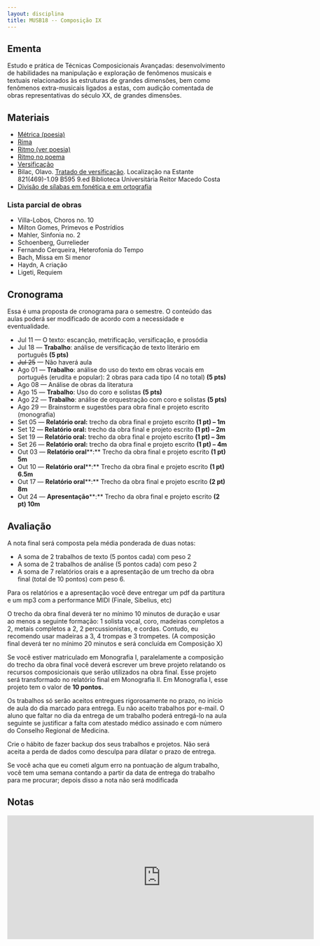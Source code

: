 ```yaml
---
layout: disciplina
title: MUSB18 -- Composição IX
---
```


## Ementa

Estudo e prática de Técnicas Composicionais Avançadas: desenvolvimento de habilidades na manipulação e exploração de fenômenos musicais e textuais relacionados às estruturas de grandes dimensões, bem como fenômenos extra-musicais ligados a estas, com audição comentada de obras representativas do século XX, de grandes dimensões.

## Materiais

  * [Métrica (poesia)](http://pt.wikipedia.org/wiki/Métrica_(poesia))
  * [Rima](http://pt.wikipedia.org/wiki/Rima)
  * [Ritmo (ver poesia)](http://pt.wikipedia.org/wiki/Ritmo)
  * [Ritmo no poema](http://pt.wikipedia.org/wiki/Ritmo_no_poema)
  * [Versificação](http://pt.wikipedia.org/wiki/Versificação)
  * Bilac, Olavo. [Tratado de versificação](http://genosmus.com/aulas/bilac-tratado.pdf). Localização na Estante 821(469)-1.09 B595 9.ed Biblioteca Universitária Reitor Macedo Costa
  * [Divisão de sílabas em fonética e em ortografia](http://www.academia.org.br/artigos/divisao-de-silabas-em-fonetica-e-em-ortografia)

### Lista parcial de obras

  * Villa-Lobos, Choros no. 10
  * Milton Gomes, Primevos e Postrídios
  * Mahler, Sinfonia no. 2
  * Schoenberg, Gurrelieder
  * Fernando Cerqueira, Heterofonia do Tempo
  * Bach, Missa em Si menor
  * Haydn, A criação
  * Ligeti, Requiem

## Cronograma

Essa é uma proposta de cronograma para o semestre. O conteúdo das aulas poderá ser modificado de acordo com a necessidade e eventualidade.

  * Jul 11 &#8212; O texto: escanção, metrificação, versificação, e prosódia
  * Jul 18 &#8212; **Trabalho**: análise de versificação de texto literário em português **(5 pts)**
  * <del>Jul 25</del> &#8212; Não haverá aula
  * Ago 01 &#8212; **Trabalho**: análise do uso do texto em obras vocais em português (erudita e popular): 2 obras para cada tipo (4 no total) **(5 pts)**
  * Ago 08 &#8212; Análise de obras da literatura
  * Ago 15 &#8212; **Trabalho**: Uso do coro e solistas **(5 pts)**
  * Ago 22 &#8212; **Trabalho**: análise de orquestração com coro e solistas **(5 pts)**
  * Ago 29 &#8212; Brainstorm e sugestões para obra final e projeto escrito (monografia)
  * Set 05 &#8212; **Relatório oral:** trecho da obra final e projeto escrito **(1 pt) &#8211; 1m**
  * Set 12 &#8212; **Relatório oral:** trecho da obra final e projeto escrito **(1 pt) &#8211; 2m**
  * Set 19 &#8212; **Relatório oral:** trecho da obra final e projeto escrito **(1 pt) &#8211; 3m**
  * Set 26 &#8212; **Relatório oral:** trecho da obra final e projeto escrito **(1 pt) &#8211; 4m**
  * Out 03 &#8212; **Relatório oral****:** Trecho da obra final e projeto escrito **(1 pt) 5m**
  * Out 10 &#8212; **Relatório oral****:** Trecho da obra final e projeto escrito **(1 pt) 6.5m**
  * Out 17 &#8212; **Relatório oral****:** Trecho da obra final e projeto escrito **(2 pt) 8m**
  * Out 24 &#8212; **Apresentação****:** Trecho da obra final e projeto escrito **(2 pt) 10m**

## Avaliação

A nota final será composta pela média ponderada de duas notas:

- A soma de 2 trabalhos de texto (5 pontos cada) com peso 2
- A soma de 2 trabalhos de análise (5 pontos cada) com peso 2
- A soma de 7 relatórios orais e a apresentação de um trecho da obra final (total de 10 pontos) com peso 6.
  
Para os relatórios e a apresentação você deve entregar um pdf da partitura e um mp3 com a performance MIDI (Finale, Sibelius, etc)

O trecho da obra final deverá ter no mínimo 10 minutos de duração e usar ao menos a seguinte formação: 1 solista vocal, coro, madeiras completos a 2, metais completos a 2, 2 percussionistas, e cordas. Contudo, eu recomendo usar madeiras a 3, 4 trompas e 3 trompetes. (A composição final deverá ter no mínimo 20 minutos e será concluída em Composição X)

Se você estiver matriculado em Monografia I, paralelamente a composição do trecho da obra final você deverá escrever um breve projeto relatando os recursos composicionais que serão utilizados na obra final. Esse projeto será transformado no relatório final em Monografia II. Em Monografia I, esse projeto tem o valor de **10 pontos.**

Os trabalhos só serão aceitos entregues rigorosamente no prazo, no início de aula do dia marcado para entrega. Eu não aceito trabalhos por e-mail. O aluno que faltar no dia da entrega de um trabalho poderá entregá-lo na aula seguinte se justificar a falta com atestado médico assinado e com número do Conselho Regional de Medicina.

Crie o hábito de fazer backup dos seus trabalhos e projetos. Não será aceita a perda de dados como desculpa para dilatar o prazo de entrega.

Se você acha que eu cometi algum erro na pontuação de algum trabalho, você tem uma semana contando a partir da data de entrega do trabalho para me procurar; depois disso a nota não será modificada

## Notas

<iframe width="700" height="282" frameborder="0" scrolling="no" src="https://onedrive.live.com/embed?resid=23939E5DC94ED773%21398&authkey=%21AHC01-cSuXdz53w&em=2&wdAllowInteractivity=False&Item='Sheet1'!A1%3AH12&wdHideGridlines=True&wdInConfigurator=True"></iframe>